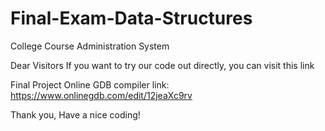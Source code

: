 # Final-Exam-Data-Structures
College Course Administration System

Dear Visitors
If you want to try our code out directly, you can visit this link

Final Project Online GDB compiler link: https://www.onlinegdb.com/edit/12jeaXc9rv

Thank you, 
Have a nice coding!
